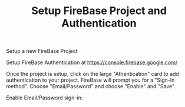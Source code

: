 <h1 align="center"> Setup FireBase Project and Authentication </h1> <br>


<p align="left">
Setup a new FireBase Project


Setup FireBase Authentication at https://console.firebase.google.com/


Once the project is setup, click on the large "Athentication" card to add authentication to your project.  FireBase will prompt you for a "Sign-In method".  Choose "Email/Password" and choose "Enable" and "Save".

 Enable Email/Password sign-in:

</p>
